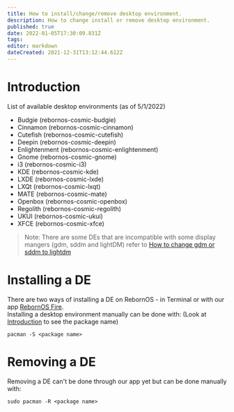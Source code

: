 ```yaml
---
title: How to install/change/remove desktop environment.
description: How to change install or remove desktop environment.
published: true
date: 2022-01-05T17:30:09.831Z
tags: 
editor: markdown
dateCreated: 2021-12-31T13:12:44.612Z
---
```


# Introduction

List of available desktop environments (as of 5/1/2022)
 

-   Budgie (rebornos-cosmic-budgie)
-   Cinnamon (rebornos-cosmic-cinnamon)
-   Cutefish (rebornos-cosmic-cutefish)
-   Deepin (rebornos-cosmic-deepin)
-   Enlightenment (rebornos-cosmic-enlightenment)
-   Gnome (rebornos-cosmic-gnome)
-   i3 (rebornos-cosmic-i3)
-   KDE (rebornos-cosmic-kde)
-   LXDE (rebornos-cosmic-lxde)
-   LXQt (rebornos-cosmic-lxqt)
-   MATE (rebornos-cosmic-mate)
-   Openbox (rebornos-cosmic-openbox)
-   Regolith (rebornos-cosmic-regolith)
-   UKUI (rebornos-cosmic-ukui)
-   XFCE (rebornos-cosmic-xfce)

> Note: There are some DEs that are incompatible with some display mangers (gdm, sddm and lightDM) refer to [How to change gdm or sddm to lightdm](https://wiki.rebornos.org/en/howto/sddm-to-lightdm)

# Installing a DE

There are two ways of installing a DE on RebornOS - in Terminal or with our app [RebornOS Fire](https://wiki.rebornos.org/en/apps/RebornOSFire).  
Installing a desktop environment manually can be done with: (Look at [Introduction](https://wiki.rebornos.org/en/howto/changede#introduction) to see the package name)

```
pacman -S <package name>
```

# Removing a DE

Removing a DE can't be done through our app yet but can be done manually with:

```
sudo pacman -R <package name>
```